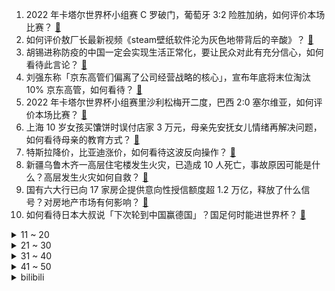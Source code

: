 1. 2022 年卡塔尔世界杯小组赛 C 罗破门，葡萄牙 3:2 险胜加纳，如何评价本场比赛？ [:link:](https://www.zhihu.com/question/568640528)
2. 如何评价敖厂长最新视频《steam壁纸软件沦为灰色地带背后的辛酸》？ [:link:](https://www.zhihu.com/question/568607858)
3. 胡锡进称防疫的中国一定会实现生活正常化，要让民众对此有充分信心，如何看待此言论？ [:link:](https://www.zhihu.com/question/568555307)
4. 刘强东称「京东高管们偏离了公司经营战略的核心」，宣布年底将末位淘汰 10% 京东高管，如何看待？ [:link:](https://www.zhihu.com/question/568584990)
5. 2022 年卡塔尔世界杯小组赛里沙利松梅开二度，巴西 2:0 塞尔维亚，如何评价本场比赛？ [:link:](https://www.zhihu.com/question/568640619)
6. 上海 10 岁女孩买馕饼时误付店家 3 万元，母亲先安抚女儿情绪再解决问题，如何看待母亲的教育方式？ [:link:](https://www.zhihu.com/question/568560169)
7. 特斯拉降价，比亚迪涨价，如何看待这波反向操作？ [:link:](https://www.zhihu.com/question/568554198)
8. 新疆乌鲁木齐一高层住宅楼发生火灾，已造成 10 人死亡，事故原因可能是什么？高层发生火灾如何自救？ [:link:](https://www.zhihu.com/question/568741475)
9. 国有六大行已向 17 家房企提供意向性授信额度超 1.2 万亿，释放了什么信号？对房地产市场有何影响？ [:link:](https://www.zhihu.com/question/568626681)
10. 如何看待日本大叔说「下次轮到中国赢德国」？国足何时能进世界杯？ [:link:](https://www.zhihu.com/question/568593647)
<details>
<summary>11 ~ 20</summary>

11. 如何看待印度取消全部与新冠相关的入境强制要求，不再要求完全接种疫苗才可入境？印度国内疫情状况如何？ [:link:](https://www.zhihu.com/question/568612827)
12. 美国将中国防疫医疗产品 301 关税豁免期再延长 90 天，这意味着什么？ [:link:](https://www.zhihu.com/question/568579769)
13. 南美洲足球水平很高，为什么国际足联每届世界杯只提供4个参赛名额？ [:link:](https://www.zhihu.com/question/471816019)
14. 如何看待汪小菲面对采访时称「我和马斯克都是巨蟹座，他也挺情绪化」？ [:link:](https://www.zhihu.com/question/568396809)
15. 11 月 24 日，北京新增 「424+1436」 ，其中 400 例来自社会面筛查，防疫情况如何？ [:link:](https://www.zhihu.com/question/568742638)
16. 2022世界杯连塞尔维亚都出线了，国足不觉得耻辱吗? [:link:](https://www.zhihu.com/question/567802442)
17. 韩国总统尹锡悦呼吁特斯拉在韩国开厂，马斯克称将认真考虑，他将韩国当作首选投资地之一，如何看待此事？ [:link:](https://www.zhihu.com/question/568589946)
18. C 罗成为首位连续五届世界杯进球的球员，这个成就有多难？他还连创多项纪录，目前 C 罗的竞技状态如何？ [:link:](https://www.zhihu.com/question/568679661)
19. 贵州一妈妈产后抑郁离世「孩子才 7 个月」，产后抑郁该如何治疗？怎样解决生育期女性的心理健康问题？ [:link:](https://www.zhihu.com/question/568358843)
20. 怎么评价【张捷聊三农之三十】反对巴西三农国贼挨饿毒药方的升级版？温铁军观点是否真的和巴西农改高度相似？ [:link:](https://www.zhihu.com/question/568476512)
</details>
<details>
<summary>21 ~ 30</summary>

21. 日韩、沙特领衔亚洲球队在世界杯首轮均已亮相，如何评价他们的表现？ [:link:](https://www.zhihu.com/question/568640390)
22. 网友质疑某网店直播间售卖猫皮大衣，平台回应不支持售卖，可举报，如何看待商家售卖猫皮大衣？ [:link:](https://www.zhihu.com/question/568170513)
23. 如何看待 80 后女生辞职看世界杯？你会为了热爱的事情放弃工作吗？ [:link:](https://www.zhihu.com/question/568342192)
24. 程序员把工作完全自动化了是什么体验？ [:link:](https://www.zhihu.com/question/486386099)
25. 如何看待闭园近一个月的迪士尼将于 11 月 25 日重新开放？上海当地的疫情状况如何？ [:link:](https://www.zhihu.com/question/568558425)
26. 如何评价游戏《宝可梦：朱紫》发售三天全球首周销量破 1000 万套，打破任天堂历史记录？ [:link:](https://www.zhihu.com/question/568559787)
27. 如何看待欧洲议会将俄列为「支恐国家」，扎哈罗娃回击其为「支蠢机构」？ [:link:](https://www.zhihu.com/question/568576595)
28. 2023 年 2 月起，微软 Win10 系统将永久禁用 IE11 ，禁用的原因是什么？ [:link:](https://www.zhihu.com/question/563502343)
29. 如何评价 2022 亚太杯数学建模竞赛? [:link:](https://www.zhihu.com/question/568035042)
30. 2022 年卡塔尔世界杯小组赛乌拉圭 0:0 战平韩国，如何评价本场比赛？ [:link:](https://www.zhihu.com/question/568623587)
</details>
<details>
<summary>31 ~ 40</summary>

31. 国常会重磅定调，将通过降准等举措支持经济，预计降准何时落地？将带来哪些影响？ [:link:](https://www.zhihu.com/question/568610212)
32. 官方回应浙江男子「卖盒饭跪求城管」，称其无证经营，未作实际处罚，如何看待此事件？ [:link:](https://www.zhihu.com/question/568385898)
33. 95 后宝妈将宝宝放进手提篮被网友质疑不安全，如何看待此事？此类「婴儿专用品」是否存在安全隐患？ [:link:](https://www.zhihu.com/question/568162918)
34. 00 后男生中奖 1 万元后计划裸辞看球，客服劝阻称工作很重要，如何看待此事？中奖后你还会继续工作吗？ [:link:](https://www.zhihu.com/question/568144713)
35. 江西两孩子打闹后家长上门道歉被打，孩子被对方扇耳光，警方已介入，孩子在学校发生争执该怎么办？ [:link:](https://www.zhihu.com/question/568561099)
36. 有媒体报道连花清瘟「断货」后出现涨价，有药店售价涨超 50％ ，具体情况如何？ [:link:](https://www.zhihu.com/question/568387310)
37. 人真的是为自己而活的吗? [:link:](https://www.zhihu.com/question/568636296)
38. 看了最近江西胡鑫宇失踪的消息，还没有调查出结果，竟又发现全国各地多起青少年失踪案件，是怎么回事啊？ [:link:](https://www.zhihu.com/question/567937155)
39. 如何评价安瓦尔（安华）就任马来西亚第10任总理？ [:link:](https://www.zhihu.com/question/568596820)
40. 今年入冬以来最强寒潮来袭，中东部大部地区气温暴跌，本次气温暴跌受哪些因素影响？该做好哪些御寒措施？ [:link:](https://www.zhihu.com/question/568600794)
</details>
<details>
<summary>41 ~ 50</summary>

41. 中国有效专利数量首度超美国，成世界第一，这意味着什么？还有哪些信息值得关注？ [:link:](https://www.zhihu.com/question/568412757)
42. 美国《通胀削减法案》引欧洲不满，欧盟国家认为将加剧欧洲工业萎缩，法德一致认为应强硬回应，如何看待此事？ [:link:](https://www.zhihu.com/question/568548185)
43. 我国将实施地外天体防御任务，以防止可能发生的小行星撞击地球事件，该任务具有何重大意义？ [:link:](https://www.zhihu.com/question/568636190)
44. 如何用心理学解释有些人故意掩饰自己努力的现象？ [:link:](https://www.zhihu.com/question/306676392)
45. 灵活就业或成主流，未来年轻人自己交社保，打零工是主动还是被动？如何看待灵活就业？ [:link:](https://www.zhihu.com/question/568600894)
46. 很多人为什么工作中拿着低工资，还天天受气，却舍不得离职？ [:link:](https://www.zhihu.com/question/560089883)
47. 你觉得考个研究生，再当个大学专业老师，这是一种好的归宿吗？ [:link:](https://www.zhihu.com/question/568029998)
48. 有没有发现身边跑步的人越来越多了，但年轻人还是太少，为什么？ [:link:](https://www.zhihu.com/question/567581965)
49. 报告称 24.5% 职场人「自愿」加班，「已婚人士自愿加班的比例均高于未婚职场人」，如何看待这一数据？ [:link:](https://www.zhihu.com/question/568599487)
50. 小米集团第三季度营收 704.7 亿元，调整后净利润 21.2 亿元，哪些信息值得关注？ [:link:](https://www.zhihu.com/question/568404044)
</details><details>
<summary>bilibili</summary>

1. 这可能是我这辈子距离梅西最近的一次 [:link:](//www.bilibili.com/video/BV1qR4y1o7WW)
2. 坏消息：乱剪  好消息：乱到极致 [:link:](//www.bilibili.com/video/BV1N8411777V)
3. 疯油精，全款拿下 [:link:](//www.bilibili.com/video/BV1ZM411r7n7)
4. 鲲鲲进击世界杯 [:link:](//www.bilibili.com/video/BV1ng411v7ZM)
5. 女声开口惊艳!!校园神级合唱《我用什么把你留住》所以生命璀璨如歌 [:link:](//www.bilibili.com/video/BV1fe4y1p7Co)
6. 《原神》寻味之旅——「璃月食集」第二期 [:link:](//www.bilibili.com/video/BV19M411r7K9)
7. 无屏风表演《口技》还原文言文 ！！！ [:link:](//www.bilibili.com/video/BV1JD4y1e7Q4)
8. 店里卖1588的招牌菜，自己在家做，居然只花了。。。 [:link:](//www.bilibili.com/video/BV17M411r7Sc)
9. 既然父母没教育，那就交给我来教育 [:link:](//www.bilibili.com/video/BV1214y1J7TJ)
10. 十个人叫欺凌，一万个人叫正义 [:link:](//www.bilibili.com/video/BV1Hg411q7He)
<details>
<summary>11 ~ 20</summary>

11. （路见不平三部曲）三  有其子必有其父 [:link:](//www.bilibili.com/video/BV1QD4y1s7AM)
12. 百万粉丝美食UP主开什么车？王师傅和小毛毛座驾曝光！ [:link:](//www.bilibili.com/video/BV11R4y1o7c1)
13. 《那个我未曾上手 但却无比熟悉的游戏》 [:link:](//www.bilibili.com/video/BV1Wv4y127Ax)
14. 米 津 玄 师 被 创 飞 [:link:](//www.bilibili.com/video/BV1Te4y1p7Tw)
15. 「世界的名字」——布洛妮娅「真理之律者」角色预告 [:link:](//www.bilibili.com/video/BV1r841177nX)
16. 苟且偷生 [:link:](//www.bilibili.com/video/BV1nY411o7Up)
17. 本来挺喜欢阿文的 [:link:](//www.bilibili.com/video/BV1gM411r7Vv)
18. 许嵩 你还我冠军！ [:link:](//www.bilibili.com/video/BV1fG4y1R73L)
19. 一个小女孩不慎食用了96颗大麻软糖，这是她的大脑发生的变化 [:link:](//www.bilibili.com/video/BV1fg411v7fL)
20. 输给日本后，德国球迷的愤怒 [:link:](//www.bilibili.com/video/BV1fW4y1W7gb)
</details>
<details>
<summary>21 ~ 30</summary>

21. 看看大学生如何生活 [:link:](//www.bilibili.com/video/BV1Eg411p7iK)
22. 太惊艳了！终于见到真正的四水归堂了，场景真的太美了，佩服古人的智慧 [:link:](//www.bilibili.com/video/BV1eR4y1o7zf)
23. 【时代少年团】《光环中的少年——“象限”》（上） [:link:](//www.bilibili.com/video/BV1544y1X777)
24. 中老年高校直播间.... [:link:](//www.bilibili.com/video/BV1BW4y1x7Wh)
25. 羊村（1） [:link:](//www.bilibili.com/video/BV1Xt4y1N73i)
26. 我管不住我的嘴#胡说八道 #精神状态 [:link:](//www.bilibili.com/video/BV1S24y1y75U)
27. 首次回应！网传“圆通之子”是真的吗？500w粉能女装吗？ [:link:](//www.bilibili.com/video/BV1i44y1X7Ps)
28. “八十年前的话，现在听起来多么讽刺” [:link:](//www.bilibili.com/video/BV17W4y1W7Rs)
29. 前排同学做操vs后排同学做操 [:link:](//www.bilibili.com/video/BV1S24y1y7Xu)
30. 十年前被骂惨，它们真的是烂剧吗？ [:link:](//www.bilibili.com/video/BV1dY411R7Li)
</details>
<details>
<summary>31 ~ 40</summary>

31. 中式rap [:link:](//www.bilibili.com/video/BV1mW4y1W7XH)
32. 你 先 开 的！【Theshy的奇妙冒险04】 [:link:](//www.bilibili.com/video/BV1gD4y1x7zJ)
33. 为了揭开学校网红奶茶店员口罩下的面目，还撕烂一件衣服 [:link:](//www.bilibili.com/video/BV1Jv4y1272T)
34. “这是有多么热爱足球呀，一张口就是满分作文！” [:link:](//www.bilibili.com/video/BV1SG4y1V7jz)
35. 【南天门计划】“本片内容，纯属科幻。” [:link:](//www.bilibili.com/video/BV1CG4y147MM)
36. 活活笑死，年度最离谱骂战！汪小菲｜大S｜张兰｜小S [:link:](//www.bilibili.com/video/BV1314y1p7rF)
37. 笑吐了！这期真的土到飙泪！！！ [:link:](//www.bilibili.com/video/BV15G4y1d7Cy)
38. 卡塔尔世界杯开幕式上的残障男孩 [:link:](//www.bilibili.com/video/BV17P4y1R7H7)
39. 男友在你面前VS男友在闺蜜面前 [:link:](//www.bilibili.com/video/BV1Q44y1X7hb)
40. “你看，这世界开满了花。” [:link:](//www.bilibili.com/video/BV188411777x)
</details>
<details>
<summary>41 ~ 50</summary>

41. 终于来了今天。世界杯日本vs德国。交给我们日本吧。 [:link:](//www.bilibili.com/video/BV1J3411f74M)
42. 你们猜猜我家隔壁住了谁 [:link:](//www.bilibili.com/video/BV1xD4y1s7Td)
43. 你们能面对这么多领导吗？ [:link:](//www.bilibili.com/video/BV1PK411o7Kh)
44. 终于说服小霉猫跳这个舞了 [:link:](//www.bilibili.com/video/BV13G4y1d7N8)
45. 爱没有捷径 [:link:](//www.bilibili.com/video/BV1CM411C7Uy)
46. 《李信四周年生日与反甲宣传片》（剧场版） [:link:](//www.bilibili.com/video/BV13R4y1o71j)
47. 破案了，回“6”的原因找到了 [:link:](//www.bilibili.com/video/BV1n24y1C7tG)
48. 妈传菜是什么梗【梗指南】 [:link:](//www.bilibili.com/video/BV1EM411r7Rv)
49. 小狗这次的选择很坚定！ [:link:](//www.bilibili.com/video/BV1jd4y1t7q7)
50. 越杀369：你3级就越我防御塔的啊？真的假的？啊！！ [:link:](//www.bilibili.com/video/BV17P4y1R7Sx)
</details>
<details>
<summary>51 ~ 60</summary>

51. 知道自己火了后 卡塔尔小王子为国内网友录制了一条视频 [:link:](//www.bilibili.com/video/BV1Pv4y12779)
52. 卡塔尔：我球技不行，但我历史可好了 [:link:](//www.bilibili.com/video/BV1c3411f7mN)
53. 国足：最终还是我一个人扛下了所有 [:link:](//www.bilibili.com/video/BV1U24y117fq)
54. 什么？“中国队”居然也参加世界杯了？ [:link:](//www.bilibili.com/video/BV1re4y1s7Ao)
55. 【罗翔】倒卖三星堆文物该怎么判？ [:link:](//www.bilibili.com/video/BV1ie4y1p792)
56. 恋爱脑真下头 [:link:](//www.bilibili.com/video/BV1vM411C7yq)
57. 俄罗斯派对的片段 [:link:](//www.bilibili.com/video/BV1V44y1X7tj)
58. 【花小烙】为什么压力一大，你的身体就很容易出现各种问题？ [:link:](//www.bilibili.com/video/BV1oG4y1R7Mp)
59. 暴 雪 现 状 [:link:](//www.bilibili.com/video/BV1TP411u735)
60. 我发音不标准，你看字幕就好！ [:link:](//www.bilibili.com/video/BV1PP411u7Jm)
</details>
<details>
<summary>61 ~ 70</summary>

61. 阿根廷大战沙特 我跟女朋友决定各支持一方！ [:link:](//www.bilibili.com/video/BV1Q14y1J7Gh)
62. 【医学博士】酸奶助消化，误导了我们几十年... I 酸奶挑选攻略 [:link:](//www.bilibili.com/video/BV1mK411d7EE)
63. 【同人动画】儿童迪迦12：奈克瑟斯登场！！！！ [:link:](//www.bilibili.com/video/BV1rG4y1V7Fq)
64. up的心情实在难以支撑起一个标题 [:link:](//www.bilibili.com/video/BV1U24y1y7Ey)
65. 延吉.震海贝烤贝 厨子探店¥1？19 [:link:](//www.bilibili.com/video/BV1yK411d7XD)
66. 你们搁这儿套娃呢？ [:link:](//www.bilibili.com/video/BV1NK411d7rb)
67. 当我第八次尝试rap [:link:](//www.bilibili.com/video/BV1EP411g7sx)
68. 海绵宝宝迎来生命最后一天，一到太阳落山身体就会爆炸！ [:link:](//www.bilibili.com/video/BV1Q24y1y7C2)
69. 这么可爱的坤坤壁纸是怎么做的？ [:link:](//www.bilibili.com/video/BV1UR4y1o7r5)
70. 如此敏感 [:link:](//www.bilibili.com/video/BV1X14y1J72p)
</details>
<details>
<summary>71 ~ 80</summary>

71. 毛肚本来的样子。这是一顿有味道的火锅！！ [:link:](//www.bilibili.com/video/BV1yv4y117Sf)
72. 呆在家的第196个小时，精神状态佳 [:link:](//www.bilibili.com/video/BV1g84y1C7Bz)
73. 打飞的来看世界杯啦！亲眼看到第一个进球！ [:link:](//www.bilibili.com/video/BV1sM411C7w4)
74. 皇上：臣妾厉不厉害！！！ [:link:](//www.bilibili.com/video/BV1D14y1H76Q)
75. [菊草TOON] 被兽人奴隶抓住之前的贵族 [:link:](//www.bilibili.com/video/BV1424y117nE)
76. 《功能型饮料》 [:link:](//www.bilibili.com/video/BV1ig411i7PZ)
77. 现偶不是他的舒适区，是他的统治区 [:link:](//www.bilibili.com/video/BV1Gd4y1t7dD)
78. 一支普通的马克笔，就足以让人治愈！ [:link:](//www.bilibili.com/video/BV1Q24y1y74u)
79. 我妈是懂秋游的 [:link:](//www.bilibili.com/video/BV1X3411f7cU)
80. 世界杯球场只有VIP长廊能喝酒？感受一下土豪观赛体验【巢巢Vlog】 [:link:](//www.bilibili.com/video/BV18R4y1o7Yz)
</details>
<details>
<summary>81 ~ 90</summary>

81. 卡琳娜大型玩火现场！内含想删社死镜头，学会的第一个谐音梗竟是“紫腚大火”？ [:link:](//www.bilibili.com/video/BV1hM411r7Z5)
82. 卡塔尔世界杯禁酒？不存在的 [:link:](//www.bilibili.com/video/BV1tM411r7vG)
83. 【纳西妲】穷开心 [:link:](//www.bilibili.com/video/BV1cv4y127aR)
84. 谁让你这么剪的？该死的丝滑感，闪了我的老腰！ [:link:](//www.bilibili.com/video/BV1R84y1C7f6)
85. 后来才知道，85版的济公说的都是真的 [:link:](//www.bilibili.com/video/BV1kM411C7sf)
86. 【4K】这就是我们如此热爱世界杯的原因 [:link:](//www.bilibili.com/video/BV1324y117QK)
87. 是牛全责！ [:link:](//www.bilibili.com/video/BV1U841177Vz)
88. 卡塔尔世界杯唯一一个在赛场上奔跑的中国人 [:link:](//www.bilibili.com/video/BV14G4y1V7Rb)
89. 吵架时的正确做法，速速收藏！ [:link:](//www.bilibili.com/video/BV1s44y1X7Ly)
90. 演化|| 为什么想拿到中国的“神仙编制”必须得灵？【详解关公封神之路】 [:link:](//www.bilibili.com/video/BV1u84y1C72Z)
</details>
<details>
<summary>91 ~ 100</summary>

91. 孩子召唤术 [:link:](//www.bilibili.com/video/BV1B24y1174C)
92. “仅此四十六分四十秒，究竟怎样的结局才能配上这一路颠沛流离” [:link:](//www.bilibili.com/video/BV1q44y1X7rj)
93. 对美国女友讲一整天的英国口音，并嘲笑她的英语不正宗…... [:link:](//www.bilibili.com/video/BV1ER4y1o7nR)
94. 满级人类！今天你进化了吗？满级电报员！ [:link:](//www.bilibili.com/video/BV17d4y187MU)
95. 深夜应该没人看见这条动态吧[tv_大佬]这个是正在做的宝可梦实况里的一个小片段hhh我一边剪辑一边在想：[tv_流泪]我不是录实况的天才，但我一定是剪辑… [:link:](//www.bilibili.com/video/BV1AY411Z7NW)
96. 很不喜欢一句话“喜欢小众就得遭受异样眼光” [:link:](//www.bilibili.com/video/BV1BD4y1s7YJ)
97. 这设计师脑洞是真大啊！ [:link:](//www.bilibili.com/video/BV1ig411i7e4)
98. 【时长3小时】世界上最好听的50粤语歌曲，值得你单曲循环的50首宝藏粤语歌曲！ [:link:](//www.bilibili.com/video/BV1tv4y127ZC)
99. 捡到一本荣誉证书竟然写的是我的名字 [:link:](//www.bilibili.com/video/BV1h3411f7Lt)
100. 卡塔尔王子被0:2气成真人版吉祥物，原来有钱人也会不快乐。哈哈哈哈哈富贵不能赢世界杯 [:link:](//www.bilibili.com/video/BV1vg411v7aX)
</details></details>
